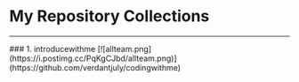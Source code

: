 # My Repository Collections
<hr/>
### 1. introducewithme
[![allteam.png](https://i.postimg.cc/PqKgCJbd/allteam.png)](https://github.com/verdantjuly/codingwithme)




